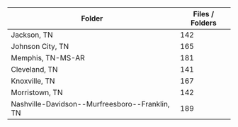 | Folder                                         |   Files / Folders |
|------------------------------------------------|-------------------|
| Jackson, TN                                    |               142 |
| Johnson City, TN                               |               165 |
| Memphis, TN-MS-AR                              |               181 |
| Cleveland, TN                                  |               141 |
| Knoxville, TN                                  |               167 |
| Morristown, TN                                 |               142 |
| Nashville-Davidson--Murfreesboro--Franklin, TN |               189 |